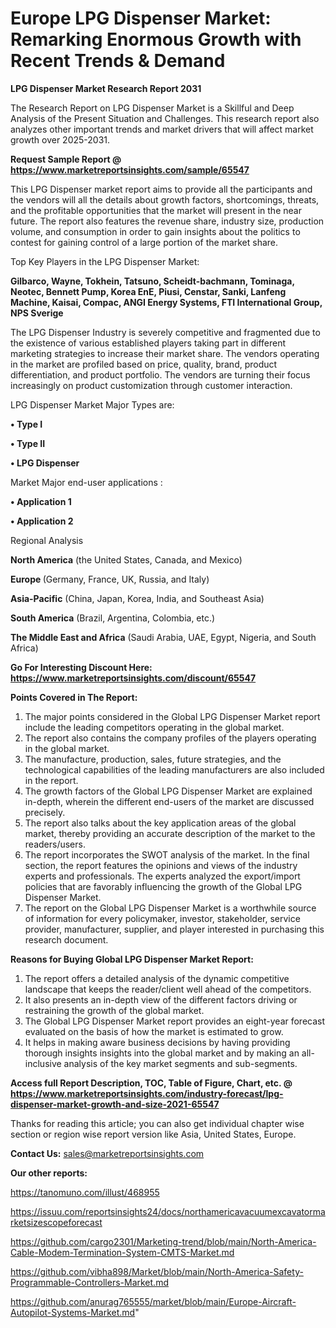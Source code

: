 # Europe LPG Dispenser Market: Remarking Enormous Growth with Recent Trends & Demand

<strong>LPG Dispenser Market Research Report 2031</strong>

The Research Report on LPG Dispenser Market is a Skillful and Deep Analysis of the Present Situation and Challenges. This research report also analyzes other important trends and market drivers that will affect market growth over 2025-2031.

<strong>Request Sample Report @ <a href=https://www.marketreportsinsights.com/sample/65547>https://www.marketreportsinsights.com/sample/65547</a></strong>

This LPG Dispenser market report aims to provide all the participants and the vendors will all the details about growth factors, shortcomings, threats, and the profitable opportunities that the market will present in the near future. The report also features the revenue share, industry size, production volume, and consumption in order to gain insights about the politics to contest for gaining control of a large portion of the market share.

Top Key Players in the LPG Dispenser Market:

<strong>Gilbarco, Wayne, Tokhein, Tatsuno, Scheidt-bachmann, Tominaga, Neotec, Bennett Pump, Korea EnE, Piusi, Censtar, Sanki, Lanfeng Machine, Kaisai, Compac, ANGI Energy Systems, FTI International Group, NPS Sverige</strong>

The LPG Dispenser Industry is severely competitive and fragmented due to the existence of various established players taking part in different marketing strategies to increase their market share. The vendors operating in the market are profiled based on price, quality, brand, product differentiation, and product portfolio. The vendors are turning their focus increasingly on product customization through customer interaction.

LPG Dispenser Market Major Types are:

<strong>• Type I

• Type II

• LPG Dispenser</strong>

Market Major end-user applications :

<strong>• Application 1

• Application 2</strong>

Regional Analysis

</u><strong><b>North America</b></strong> (the United States, Canada, and Mexico)

<strong><b>Europe </b></strong>(Germany, France, UK, Russia, and Italy)

<strong><b>Asia-Pacific</b></strong> (China, Japan, Korea, India, and Southeast Asia)

<strong><b>South America</b></strong> (Brazil, Argentina, Colombia, etc.)

<strong><b>The Middle East and Africa</b></strong> (Saudi Arabia, UAE, Egypt, Nigeria, and South Africa)

<strong>Go For Interesting Discount Here: <a href=https://www.marketreportsinsights.com/discount/65547>https://www.marketreportsinsights.com/discount/65547</a></strong>

<strong>Points Covered in The Report:</strong>
<ol>
  <li>The major points considered in the Global LPG Dispenser Market report include the leading competitors operating in the global market.</li>
  <li>The report also contains the company profiles of the players operating in the global market.</li>
  <li>The manufacture, production, sales, future strategies, and the technological capabilities of the leading manufacturers are also included in the report.</li>
  <li>The growth factors of the Global LPG Dispenser Market are explained in-depth, wherein the different end-users of the market are discussed precisely.</li>
  <li>The report also talks about the key application areas of the global market, thereby providing an accurate description of the market to the readers/users.</li>
  <li>The report incorporates the SWOT analysis of the market. In the final section, the report features the opinions and views of the industry experts and professionals. The experts analyzed the export/import policies that are favorably influencing the growth of the Global LPG Dispenser Market.</li>
  <li>The report on the Global LPG Dispenser Market is a worthwhile source of information for every policymaker, investor, stakeholder, service provider, manufacturer, supplier, and player interested in purchasing this research document.</li>
</ol>
<strong>Reasons for Buying Global LPG Dispenser Market Report:</strong>

<ol>
  <li>The report offers a detailed analysis of the dynamic competitive landscape that keeps the reader/client well ahead of the competitors.</li>
  <li>It also presents an in-depth view of the different factors driving or restraining the growth of the global market.</li>
  <li>The Global LPG Dispenser Market report provides an eight-year forecast evaluated on the basis of how the market is estimated to grow.</li>
  <li>It helps in making aware business decisions by having providing thorough insights insights into the global market and by making an all-inclusive analysis of the key market segments and sub-segments.</li>
</ol>
<strong>Access full Report Description, TOC, Table of Figure, Chart, etc. @ <a href=https://www.marketreportsinsights.com/industry-forecast/lpg-dispenser-market-growth-and-size-2021-65547>https://www.marketreportsinsights.com/industry-forecast/lpg-dispenser-market-growth-and-size-2021-65547</a></strong>


Thanks for reading this article; you can also get individual chapter wise section or region wise report version like Asia, United States, Europe.

<strong>Contact Us:</strong>
sales@marketreportsinsights.com

<strong>Our other reports:</strong>

<a href=https://tanomuno.com/illust/468955>https://tanomuno.com/illust/468955</a>

<a href=https://issuu.com/reportsinsights24/docs/northamericavacuumexcavatormarketsizescopeforecast>https://issuu.com/reportsinsights24/docs/northamericavacuumexcavatormarketsizescopeforecast</a>

<a href=https://github.com/cargo2301/Marketing-trend/blob/main/North-America-Cable-Modem-Termination-System-CMTS-Market.md>https://github.com/cargo2301/Marketing-trend/blob/main/North-America-Cable-Modem-Termination-System-CMTS-Market.md</a>

<a href=https://github.com/vibha898/Market/blob/main/North-America-Safety-Programmable-Controllers-Market.md>https://github.com/vibha898/Market/blob/main/North-America-Safety-Programmable-Controllers-Market.md</a>

<a href=https://github.com/anurag765555/market/blob/main/Europe-Aircraft-Autopilot-Systems-Market.md>https://github.com/anurag765555/market/blob/main/Europe-Aircraft-Autopilot-Systems-Market.md</a>"
